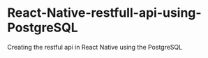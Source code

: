 # React-Native-restfull-api-using-PostgreSQL
Creating the restful api in React Native using the PostgreSQL 
